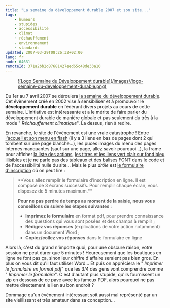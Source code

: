 ```yaml
---
title: "La semaine du développement durable 2007 et son site..."
tags:
    - humeurs
    - stupides
    - accessibilité
    - climat
    - réchauffement
    - environnement
    - standards
updated: 2007-03-29T08:26:32+02:00
lang: fr
node: 64631
remoteId: 371a2bb2d87681427eed65c48de33a10
---
```

 


<figure class="object-left"><a href="/images/logo-semaine-du-developpement-durable.png">![Logo Semaine du Développement durable](/images//logo-semaine-du-developpement-durable.png)
</a></figure>


Du 1er au 7 avril 2007 se déroulera [la semaine du développement durable](http://www.ecologie.gouv.fr/evenementiel/rubrique.php3?id_rubrique=55). Cet évènement créé en 2002 vise à sensibiliser et à promouvoir le **développement durable** en fédérant divers projets au cours de cette semaine. L'initiative est intéressante et a le mérite de faire parler du développement durable de manière globale et pas seulement du très à la mode &quot; *Réchauffement climatique*&quot;. La dessus, rien à redire.

 
En revanche, le site de l'évènement est une vraie catastrophe ! Entre [l'accueil et son menu en flash](http://www.ecologie.gouv.fr/evenementiel/rubrique.php3?id_rubrique=13) (il y a 3 liens en bas de pages dont 2 qui tombent sur une page blanche...), les puces images du menu des pages internes manquantes (sauf sur une page, allez savoir pourquoi...), la frame pour afficher [la liste des actions](http://www.ecologie.gouv.fr/evenementiel/rubrique.php3?id_rubrique=60), [les titres et les liens vert clair sur fond bleu illisibles](http://www.ecologie.gouv.fr/evenementiel/rubrique.php3?id_rubrique=54) et je ne parle pas des tableaux et des balises FONT dans le code et de l'accessibilité nulle du site... Mais le plus *drôle* est [le formulaire d'inscription](http://www.ecologie.gouv.fr/ext/sdd2007/ecran1.php) où on peut lire :

 <blockquote>
**Vous allez remplir le formulaire d’inscription en ligne. Il est composé de 3 écrans successifs. Pour remplir chaque écran, vous disposez de 5 minutes maximum.**

 
**Pour ne pas perdre de temps au moment de la saisie, nous vous conseillons de suivre les étapes suivantes :**

 * **Imprimez le formulaire** en format pdf, pour prendre connaissance des questions qui vous sont posées et des champs à remplir ;
 * **Rédigez vos réponses** (explications de votre action notamment) dans un document Word ;
 * **Copiez/collez vos réponses** dans le formulaire en ligne
</blockquote>

 
Alors là, c'est du grand n'importe quoi, pour une obscure raison, votre session ne peut durer que 5 minutes ! Heureusement que les boutiques en ligne ne font pas ça, sinon leur chiffre d'affaire seraient pas bien gros. En plus on vous dit qu'il faut utiliser Word... Et puis on appréciera le &quot; *Imprimer le formulaire en format pdf*&quot; que les 3/4 des gens vont comprendre comme &quot; *Imprimer le formulaire*&quot;. C'est d'autant plus stupide, qu'ils fournissent un zip en dessous de ce pavé avec les fameux PDF, alors pourquoi ne pas mettre directement le lien au bon endroit ?

 
Dommage qu'un évènement intéressant soit aussi mal représenté par un site vieillissant et très amateur dans sa conception...

